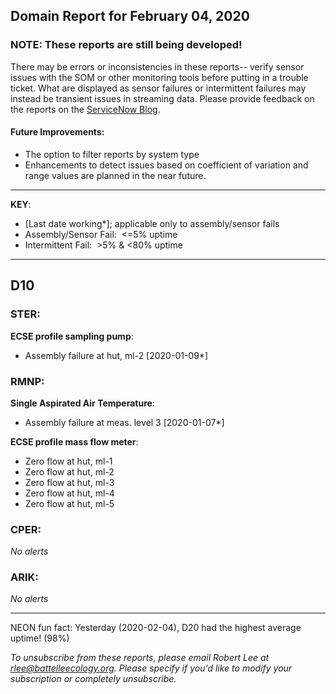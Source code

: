 ## Domain Report for February 04, 2020


### NOTE: These reports are still being developed!
There may be errors or inconsistencies in these reports-- verify sensor issues with the SOM or other monitoring tools before putting in a trouble ticket. What are displayed as sensor failures or intermittent failures may instead be transient issues in streaming data.
Please provide feedback on the reports on the [ServiceNow Blog](https://neon.service-now.com/community?id=community_blog&sys_id=9b4fbe8adbed734017ecf9041d9619be).

#### Future Improvements: 
 - The option to filter reports by system type 
 - Enhancements to detect issues based on coefficient of variation and range values are planned in the near future.

***

**KEY**:

 - [Last date working*]; applicable only to assembly/sensor fails
 - Assembly/Sensor Fail:&nbsp;&nbsp;<=5% uptime
 - Intermittent Fail:&nbsp;&nbsp;>5% & <80% uptime

***
## D10

### STER:

**ECSE profile sampling pump**:
 - Assembly failure at hut, ml-2 [2020-01-09*]

### RMNP:

**Single Aspirated Air Temperature**:
 - Assembly failure at meas. level 3 [2020-01-07*]

**ECSE profile mass flow meter**:
 - Zero flow at hut, ml-1
 - Zero flow at hut, ml-2
 - Zero flow at hut, ml-3
 - Zero flow at hut, ml-4
 - Zero flow at hut, ml-5

### CPER:

_No alerts_

### ARIK:

_No alerts_

***
NEON fun fact: Yesterday (2020-02-04), D20 had the highest average uptime! (98%)

_To unsubscribe from these reports, please email Robert Lee at rlee@battelleecology.org. Please specify if you'd like to modify your subscription or completely unsubscribe._
